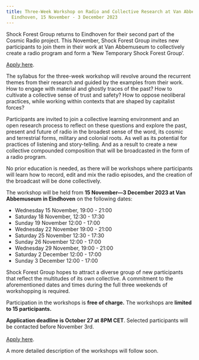 ```yaml
---
title: Three-Week Workshop on Radio and Collective Research at Van Abbemuseum in
  Eindhoven, 15 November - 3 December 2023
---
```

Shock Forest Group returns to Eindhoven for their second part of the Cosmic Radio project. This November, Shock Forest Group invites new participants to join them in their work at Van Abbemuseum to collectively create a radio program and form a ‘New Temporary Shock Forest Group’. [](https://forms.gle/RwrVanRAWN5w8vZB7)

[Apply here](https://forms.gle/RwrVanRAWN5w8vZB7).

The syllabus for the three-week workshop will revolve around the recurrent themes from their research and guided by the examples from their work. How to engage with material and ghostly traces of the past? How to cultivate a collective sense of trust and safety? How to oppose neoliberal practices, while working within contexts that are shaped by capitalist forces? 

Participants are invited to join a collective learning environment and an open research process to reflect on these questions and explore the past, present and future of radio in the broadest sense of the word, its cosmic and terrestrial forms, military and colonial roots. As well as its potential for practices of listening and story-telling. And as a result to create a new collective compounded composition that will be broadcasted in the form of a radio program.

No prior education is needed, as there will be workshops where participants will learn how to record, edit and mix the radio episodes, and the creation of the broadcast will be done collectively. 

The workshop will be held from **15 November—3 December 2023 at Van Abbemuseum in Eindhoven** on the following dates:

* Wednesday 15 November, 19:00 - 21:00 
* Saturday 18 November, 12:30 - 17:30
* Sunday 19 November 12:00 - 17:00
* Wednesday 22 November 19:00 - 21:00
* Saturday 25 November 12:30 - 17:30
* Sunday 26 November 12:00 - 17:00
* Wednesday 29 November, 19:00 - 21:00 
* Saturday 2 December 12:00 - 17:00
* Sunday 3 December 12:00 - 17:00

Shock Forest Group hopes to attract a diverse group of new participants that reflect the multitudes of its own collective. A commitment to the aforementioned dates and times during the full three weekends of workshopping is required. 

Participation in the workshops is **free of charge.** The workshops are **limited to 15 participants.** 

**Application deadline is October 27 at 8PM CET**. Selected participants will be contacted before November 3rd.\
\
[Apply here](https://forms.gle/RwrVanRAWN5w8vZB7).

A more detailed description of the workshops will follow soon.[](https://forms.gle/opdo1gb72DsssYDE7)[](https://forms.gle/RwrVanRAWN5w8vZB7)